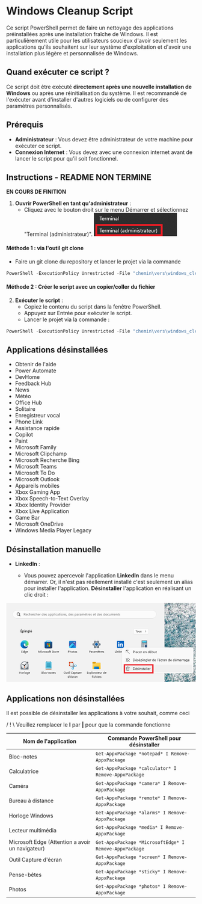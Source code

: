 # Windows Cleanup Script

Ce script PowerShell permet de faire un nettoyage des applications préinstallées après une installation fraîche de Windows. Il est particulièrement utile pour les utilisateurs soucieux d'avoir seulement les applications qu'ils souhaitent sur leur système d'exploitation et d'avoir une installation plus légère et personnalisée de Windows.

## Quand exécuter ce script ?

Ce script doit être exécuté **directement après une nouvelle installation de Windows** ou après une réinitialisation du système. Il est recommandé de l'exécuter avant d'installer d'autres logiciels ou de configurer des paramètres personnalisés.

## Prérequis

- **Administrateur** : Vous devez être administrateur de votre machine pour exécuter ce script.
- **Connexion Internet** : Vous devez avec une connexion internet avant de lancer le script pour qu'il soit fonctionnel.



## Instructions - README NON TERMINE

**EN COURS DE FINITION**

1. **Ouvrir PowerShell en tant qu'administrateur** :
   - Cliquez avec le bouton droit sur le menu Démarrer et sélectionnez "Terminal (administrateur)".
![alt text](image/terminal.png)



#### Méthode 1 : via l'outil git clone
   - Faire un git clone du repository et lancer le projet via la commande 
   
```powershell
PowerShell -ExecutionPolicy Unrestricted -File "chemin\vers\windows_cleanup.ps1"
```

#### Méthode 2 : Créer le script avec un copier/coller du fichier 
2. **Exécuter le script** :
   - Copiez le contenu du script dans la fenêtre PowerShell.
   - Appuyez sur Entrée pour exécuter le script.
   - Lancer le projet via la commande :
```powershell
PowerShell -ExecutionPolicy Unrestricted -File "chemin\vers\windows_cleanup.ps1"
```

## Applications désinstallées

- Obtenir de l'aide
- Power Automate
- DevHome
- Feedback Hub
- News
- Météo
- Office Hub
- Solitaire
- Enregistreur vocal
- Phone Link
- Assistance rapide
- Copilot
- Paint
- Microsoft Family
- Microsoft Clipchamp
- Microsoft Recherche Bing
- Microsoft Teams
- Microsoft To Do
- Microsoft Outlook
- Appareils mobiles
- Xbox Gaming App
- Xbox Speech-to-Text Overlay
- Xbox Identity Provider
- Xbox Live Application
- Game Bar
- Microsoft OneDrive
- Windows Media Player Legacy


## Désinstallation manuelle

- **LinkedIn** :

   * Vous pouvez apercevoir l'application **LinkedIn** dans le menu démarrer. Or, il n'est pas réellement installé c'est seulement un alias pour installer l'application. **Désinstaller** l'application en réalisant un clic droit :

![Suppression LinkedIn](image/linkedIn.png)


## Applications non désinstallées

Il est possible de désinstaller les applications à votre souhait, comme ceci

/ ! \ Veuillez remplacer le **I** par **|** pour que la commande fonctionne

| Nom de l'application       | Commande PowerShell pour désinstaller                                     |
|----------------------------|---------------------------------------------------------------------------|
| Bloc-notes                  | `Get-AppxPackage *notepad* I Remove-AppxPackage`                                 |
| Calculatrice               | `Get-AppxPackage *calculator* I Remove-AppxPackage`                             |
| Caméra                     | `Get-AppxPackage *camera* I Remove-AppxPackage`                               |
| Bureau à distance          | `Get-AppxPackage *remote* I Remove-AppxPackage`                                |
| Horloge Windows            | `Get-AppxPackage *alarms* I Remove-AppxPackage`                                |
| Lecteur multimédia         | `Get-AppxPackage *media* I Remove-AppxPackage`                                |
| Microsoft Edge (Attention a avoir un navigateur)             | `Get-AppxPackage *MicrosoftEdge* I Remove-AppxPackage`                     |
| Outil Capture d'écran      | `Get-AppxPackage *screen* I Remove-AppxPackage`                               |
| Pense-bêtes                | `Get-AppxPackage *sticky* I Remove-AppxPackage`                               |
| Photos                     | `Get-AppxPackage *photos* I Remove-AppxPackage`                               |

